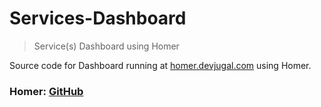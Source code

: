 # Services-Dashboard

> Service(s) Dashboard using Homer

Source code for Dashboard running at [homer.devjugal.com](homer.devjugal.com) using Homer.

### Homer: [GitHub](https://github.com/bastienwirtz/homer)
